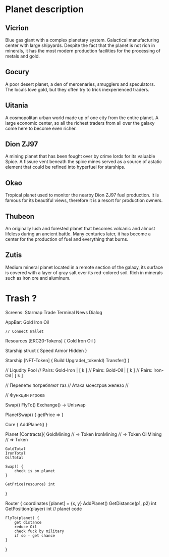 # Planet description 

## Vicrion

Blue gas giant with a complex planetary system. Galactical manufacturing center with large shipyards. Despite the fact that the planet is not rich in minerals, it has the most modern production facilities for the processing of metals and gold.

## Gocury

A poor desert planet, a den of mercenaries, smugglers and speculators. The locals love gold, but they often try to trick inexperienced traders.

## Uitania

A cosmopolitan urban world made up of one city from the entire planet. A large economic center, so all the richest traders from all over the galaxy come here to become even richer.

## Dion ZJ97

A mining planet that has been fought over by crime lords for its valuable Spice. A fissure vent beneath the spice mines served as a source of astatic element that could be refined into hyperfuel for starships.

## Okao

Tropical planet used to monitor the nearby Dion ZJ97 fuel production. It is famous for its beautiful views, therefore it is a resort for production owners.

## Thubeon

An originally lush and forested planet that becomes volcanic and almost lifeless during an ancient battle. Many centuries later, it has become a center for the production of fuel and everything that burns.

## Zutis

Medium mineral planet located in a remote section of the galaxy, its surface is covered with a layer of gray salt over its red-colored soil. Rich in minerals such as iron ore and aluminum. 


# Trash ? 
Screens:
    Starmap
    Trade Terminal
    News Dialog

 AppBar:
    Gold
    Iron
    Oil

    // Connect Wallet

Resources [ERC20-Tokens] {
    Gold
    Iron
    Oil
}


Starship struct {
     Speed
    Armor
    Hidden
}

Starship [NFT-Token] {
    Build
    Upgrade(_tokenId)
    Transfer()
}

// Liqudity Pool
// Pairs: Gold-Iron | [ k ]
// Pairs: Gold-Oil  | [ k ]
// Pairs: Iron-Oil  | [ k ]

// Перелеты потребляют газ
// Атака монстров железо
// 

// Функции игрока

Swap()
FlyTo()
Exchange() -> Uniswap


PlanetSwap() {
    getPrice => 
}

Core {
    AddPlanet()
}

Planet [Contracts]{
    GoldMining // => Token
    IronMining // => Token
    OilMining // => Token

    GoldTotal
    IronTotal
    OilTotal

    Swap() {
        check is on planet
    }

    GetPrice(resource) int

}

Router {
    coordinates [planet] = {x, y}
    AddPlanet()
    GetDistance(p1, p2) int
    GetPosition(player) int // planet code

    FlyTo(planet) {
        get distance
        reduce Oil
        check fuck by military
        if so - get chance
    }
}
